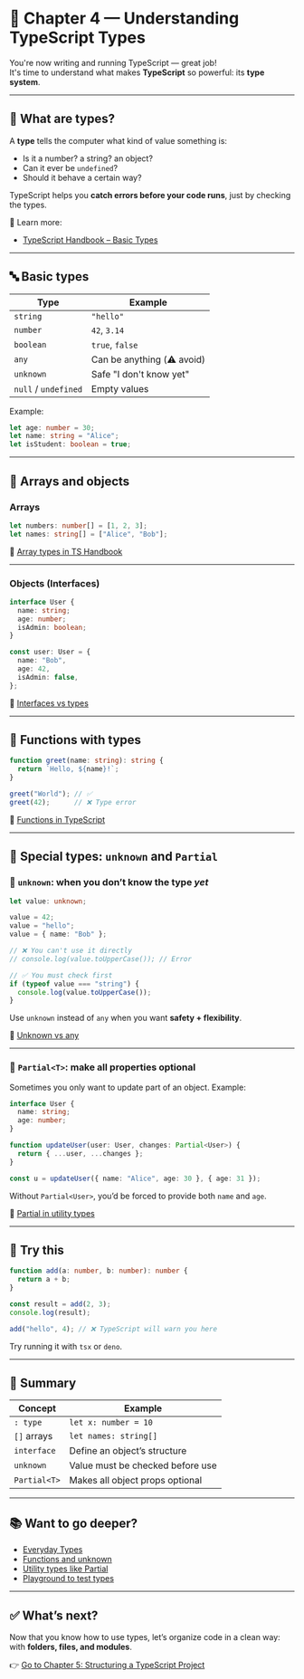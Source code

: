 # 🧠 Chapter 4 — Understanding TypeScript Types

You're now writing and running TypeScript — great job!  
It's time to understand what makes **TypeScript** so powerful: its **type system**.

---

## 🤔 What are types?

A **type** tells the computer what kind of value something is:

- Is it a number? a string? an object?
- Can it ever be `undefined`?
- Should it behave a certain way?

TypeScript helps you **catch errors before your code runs**, just by checking the types.

📘 Learn more:  
- [TypeScript Handbook – Basic Types](https://www.typescriptlang.org/docs/handbook/2/everyday-types.html)

---

## 🔤 Basic types

| Type     | Example                    |
|----------|----------------------------|
| `string` | `"hello"`                  |
| `number` | `42`, `3.14`               |
| `boolean`| `true`, `false`            |
| `any`    | Can be anything (⚠️ avoid) |
| `unknown`| Safe "I don't know yet"    |
| `null` / `undefined` | Empty values   |

Example:

```ts
let age: number = 30;
let name: string = "Alice";
let isStudent: boolean = true;
````

---

## 🧮 Arrays and objects

### Arrays

```ts
let numbers: number[] = [1, 2, 3];
let names: string[] = ["Alice", "Bob"];
```

📘 [Array types in TS Handbook](https://www.typescriptlang.org/docs/handbook/2/everyday-types.html#arrays)

---

### Objects (Interfaces)

```ts
interface User {
  name: string;
  age: number;
  isAdmin: boolean;
}

const user: User = {
  name: "Bob",
  age: 42,
  isAdmin: false,
};
```

📘 [Interfaces vs types](https://www.typescriptlang.org/docs/handbook/2/objects.html)

---

## 🧰 Functions with types

```ts
function greet(name: string): string {
  return `Hello, ${name}!`;
}

greet("World"); // ✅
greet(42);      // ❌ Type error
```

📘 [Functions in TypeScript](https://www.typescriptlang.org/docs/handbook/2/functions.html)

---

## 🧩 Special types: `unknown` and `Partial`

### 🔸 `unknown`: when you don’t know the type *yet*

```ts
let value: unknown;

value = 42;
value = "hello";
value = { name: "Bob" };

// ❌ You can't use it directly
// console.log(value.toUpperCase()); // Error

// ✅ You must check first
if (typeof value === "string") {
  console.log(value.toUpperCase());
}
```

Use `unknown` instead of `any` when you want **safety + flexibility**.

📘 [Unknown vs any](https://www.typescriptlang.org/docs/handbook/2/functions.html#unknown)

---

### 🔸 `Partial<T>`: make all properties optional

Sometimes you only want to update part of an object.
Example:

```ts
interface User {
  name: string;
  age: number;
}

function updateUser(user: User, changes: Partial<User>) {
  return { ...user, ...changes };
}

const u = updateUser({ name: "Alice", age: 30 }, { age: 31 });
```

Without `Partial<User>`, you’d be forced to provide both `name` and `age`.

📘 [Partial in utility types](https://www.typescriptlang.org/docs/handbook/utility-types.html#partialtype)

---

## 🧪 Try this

```ts
function add(a: number, b: number): number {
  return a + b;
}

const result = add(2, 3);
console.log(result);

add("hello", 4); // ❌ TypeScript will warn you here
```

Try running it with `tsx` or `deno`.

---

## 🧠 Summary

| Concept      | Example                          |
| ------------ | -------------------------------- |
| `: type`     | `let x: number = 10`             |
| `[]` arrays  | `let names: string[]`            |
| `interface`  | Define an object’s structure     |
| `unknown`    | Value must be checked before use |
| `Partial<T>` | Makes all object props optional  |

---

## 📚 Want to go deeper?

* [Everyday Types](https://www.typescriptlang.org/docs/handbook/2/everyday-types.html)
* [Functions and unknown](https://www.typescriptlang.org/docs/handbook/2/functions.html)
* [Utility types like Partial](https://www.typescriptlang.org/docs/handbook/utility-types.html)
* [Playground to test types](https://www.typescriptlang.org/play)

---

## ✅ What’s next?

Now that you know how to use types, let’s organize code in a clean way: with **folders, files, and modules**.

👉 [Go to Chapter 5: Structuring a TypeScript Project](./05-project-structure.md)

